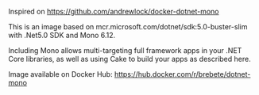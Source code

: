 Inspired on https://github.com/andrewlock/docker-dotnet-mono

This is an image based on mcr.microsoft.com/dotnet/sdk:5.0-buster-slim with .Net5.0 SDK and Mono 6.12.

Including Mono allows multi-targeting full framework apps in your .NET Core libraries, as well as using Cake to build your apps as described here.

Image available on Docker Hub: https://hub.docker.com/r/brebete/dotnet-mono

